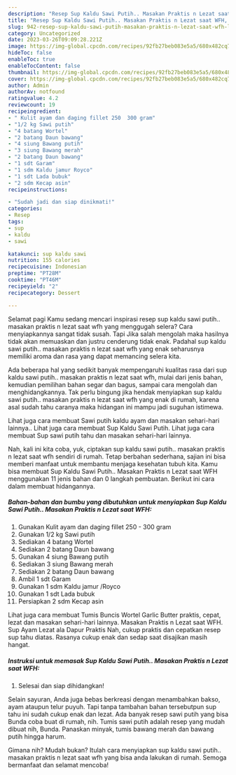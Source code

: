 ```yaml
---
description: "Resep Sup Kaldu Sawi Putih.. Masakan Praktis n Lezat saat WFH, Lezat"
title: "Resep Sup Kaldu Sawi Putih.. Masakan Praktis n Lezat saat WFH, Lezat"
slug: 942-resep-sup-kaldu-sawi-putih-masakan-praktis-n-lezat-saat-wfh-lezat
category: Uncategorized
date: 2023-03-26T09:09:28.221Z
image: https://img-global.cpcdn.com/recipes/92fb27beb083e5a5/680x482cq70/sup-kaldu-sawi-putih-masakan-praktis-n-lezat-saat-wfh-foto-resep-utama.jpg
hideToc: false
enableToc: true
enableTocContent: false
thumbnail: https://img-global.cpcdn.com/recipes/92fb27beb083e5a5/680x482cq70/sup-kaldu-sawi-putih-masakan-praktis-n-lezat-saat-wfh-foto-resep-utama.jpg
cover: https://img-global.cpcdn.com/recipes/92fb27beb083e5a5/680x482cq70/sup-kaldu-sawi-putih-masakan-praktis-n-lezat-saat-wfh-foto-resep-utama.jpg
author: Admin
authorAv: notfound
ratingvalue: 4.2
reviewcount: 19
recipeingredient:
- " Kulit ayam dan daging fillet 250  300 gram"
- "1/2 kg Sawi putih"
- "4 batang Wortel"
- "2 batang Daun bawang"
- "4 siung Bawang putih"
- "3 siung Bawang merah"
- "2 batang Daun bawang"
- "1 sdt Garam"
- "1 sdm Kaldu jamur Royco"
- "1 sdt Lada bubuk"
- "2 sdm Kecap asin"
recipeinstructions:

- "Sudah jadi dan siap dinikmati!"
categories:
- Resep
tags:
- sup
- kaldu
- sawi

katakunci: sup kaldu sawi 
nutrition: 155 calories
recipecuisine: Indonesian
preptime: "PT28M"
cooktime: "PT46M"
recipeyield: "2"
recipecategory: Dessert

---
```



Selamat pagi Kamu sedang mencari inspirasi resep sup kaldu sawi putih.. masakan praktis n lezat saat wfh yang menggugah selera? Cara menyiapkannya sangat tidak susah. Tapi Jika salah mengolah maka hasilnya tidak akan memuaskan dan justru cenderung tidak enak. Padahal sup kaldu sawi putih.. masakan praktis n lezat saat wfh yang enak seharusnya memiliki aroma dan rasa yang dapat memancing selera kita.


Ada beberapa hal yang sedikit banyak mempengaruhi kualitas rasa dari sup kaldu sawi putih.. masakan praktis n lezat saat wfh, mulai dari jenis bahan, kemudian pemilihan bahan segar dan bagus, sampai cara mengolah dan menghidangkannya. Tak perlu bingung jika hendak menyiapkan sup kaldu sawi putih.. masakan praktis n lezat saat wfh yang enak di rumah, karena asal sudah tahu caranya maka hidangan ini mampu jadi suguhan istimewa.

Lihat juga cara membuat Sawi putih kaldu ayam dan masakan sehari-hari lainnya.. Lihat juga cara membuat Sup Kaldu Sawi Putih. Lihat juga cara membuat Sup sawi putih tahu dan masakan sehari-hari lainnya.


Nah, kali ini kita coba, yuk, ciptakan sup kaldu sawi putih.. masakan praktis n lezat saat wfh sendiri di rumah. Tetap berbahan sederhana, sajian ini bisa memberi manfaat untuk membantu menjaga kesehatan tubuh kita. Kamu bisa membuat Sup Kaldu Sawi Putih.. Masakan Praktis n Lezat saat WFH menggunakan 11 jenis bahan dan 0 langkah pembuatan. Berikut ini cara dalam membuat hidangannya.

<!--inarticleads1-->

##### Bahan-bahan dan bumbu yang dibutuhkan untuk menyiapkan Sup Kaldu Sawi Putih.. Masakan Praktis n Lezat saat WFH:

1. Gunakan  Kulit ayam dan daging fillet 250 - 300 gram
1. Gunakan 1/2 kg Sawi putih
1. Sediakan 4 batang Wortel
1. Sediakan 2 batang Daun bawang
1. Gunakan 4 siung Bawang putih
1. Sediakan 3 siung Bawang merah
1. Sediakan 2 batang Daun bawang
1. Ambil 1 sdt Garam
1. Gunakan 1 sdm Kaldu jamur /Royco
1. Gunakan 1 sdt Lada bubuk
1. Persiapkan 2 sdm Kecap asin


Lihat juga cara membuat Tumis Buncis Wortel Garlic Butter praktis, cepat, lezat dan masakan sehari-hari lainnya. Masakan Praktis n Lezat saat WFH. Sup Ayam Lezat ala Dapur Praktis Nah, cukup praktis dan cepatkan resep sup tahu diatas. Rasanya cukup enak dan sedap saat disajikan masih hangat. 

<!--inarticleads2-->

##### Instruksi untuk memasak Sup Kaldu Sawi Putih.. Masakan Praktis n Lezat saat WFH:


1. Selesai dan siap dihidangkan!

Selain sayuran, Anda juga bebas berkreasi dengan menambahkan bakso, ayam ataupun telur puyuh. Tapi tanpa tambahan bahan tersebutpun sup tahu ini sudah cukup enak dan lezat. Ada banyak resep sawi putih yang bisa Bunda coba buat di rumah, nih. Tumis sawi putih adalah resep yang mudah dibuat nih, Bunda. Panaskan minyak, tumis bawang merah dan bawang putih hingga harum. 

Gimana nih? Mudah bukan? Itulah cara menyiapkan sup kaldu sawi putih.. masakan praktis n lezat saat wfh yang bisa anda lakukan di rumah. Semoga bermanfaat dan selamat mencoba!

